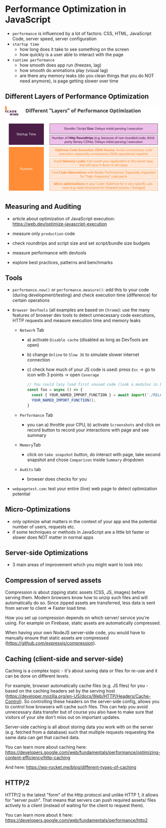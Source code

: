 # Performance Optimization in JavaScript

- `performance` is influenced by a lot of factors: CSS, HTML, JavaScript Code, server speed, server configuration
- `startup time`
  - how long does it take to see something on the screen
  - how quickly is a user able to interact with the page
- `runtime performance`
  - how smooth does app run (freezes, lag)
  - how smooth do animations play (visual lag)
  - are there any memory leaks (do you clean things that you do NOT need anymore), is page getting slower over time

## Different Layers of Performance Optimization

![](00_slides/48_performance-optimization-layers.png)

## Measuring and Auditing

- article about optimization of JavaScript execution: <https://web.dev/optimize-javascript-execution>

- measure only `production` code
- check roundtrips and script size and set script/bundle size budgets
- measure performance with devtools
- explore best practices, patterns and benchmarks

## Tools

- `performance.now()` or `performance.measure()`: add this to your code (during development/testing) and check execution time (difference) for certain operations

- `Browser DevTools` (all examples are based on `Chrome`): use the many features of browser dev tools to detect unnecessary code executions, HTTP requests and measure execution time and memory leaks

  - `Network` Tab

    - a) activate `Disable cache` (disabled as long as DevTools are open)
    - b) change `Online` to `Slow 3G` to simulate slower internet connection
    - c) check how much of your JS code is used: press `Esc` -> go to icon with 3 points -> open `Coverage`

      ```JavaScript
      // You could lazy load first unused code (look a modules in basics-concepts file)
      const foo = async () => {
        const { YOUR_NAMED_IMPORT_FUNCTION } = await import('./RELATIVE_PATH_TO_FILE.js')
        YOUR_NAMED_IMPORT_FUNCTION();
      }
      ```

  - `Performance` Tab

    - you can a) throttle your CPU, b) activate `Screenshots` and click on record button to record your interactions with page and see summary

  - `Memory`Tab

    - click on `take snapshot` button, do interact with page, take second snapshot and chose `Comparison` inside `Summary` dropdown

  - `Audits` tab
    - browser does checks for you

- `webpagetest.com`: test your entire (live) web page to detect optimization potential

## Micro-Optimizations

- only optimize what matters in the context of your app and the potential number of users, requests etc.
- if some techniques or methods in JavaScript are a little bit faster or slower does NOT matter in normal apps

## Server-side Optimizations

- 3 main areas of improvement which you might want to look into:

## Compression of served assets

Compression is about zipping static assets (CSS, JS, images) before serving them. Modern browsers know how to unzip such files and will automatically do so. Since zipped assets are transferred, less data is sent from server to client => Faster load time.

How you set up compression depends on which server/ service you're using. For example on Firebase, static assets are automatically compressed.

When having your own NodeJS server-side code, you would have to manually ensure that static assets are compressed (<https://github.com/expressjs/compression>).

## Caching (client-side and server-side)

Caching is a complex topic - it's about saving data or files for re-use and it can be done on different levels.

For example, browser automatically cache files (e.g. JS files) for you - based on the caching headers set by the serving host (<https://developer.mozilla.org/en-US/docs/Web/HTTP/Headers/Cache-Control>). So controlling these headers on the server-side config, allows you to control how browsers will cache such files. This can help you avoid unnecessary data transfer but of course you also have to make sure that visitors of your site don't miss out on important updates.

Server-side caching is all about storing data you work with on the server (e.g. fetched from a database) such that multiple requests requesting the same data can get that cached data.

You can learn more about caching here: <https://developers.google.com/web/fundamentals/performance/optimizing-content-efficiency/http-caching>

And here: <https://wp-rocket.me/blog/different-types-of-caching>

## HTTP/2

HTTP/2 is the latest "form" of the Http protocol and unlike HTTP 1, it allows for "server push". That means that servers can push required assets/ files actively to a client (instead of waiting for the client to request them).

You can learn more about it here: <https://developers.google.com/web/fundamentals/performance/http2>
